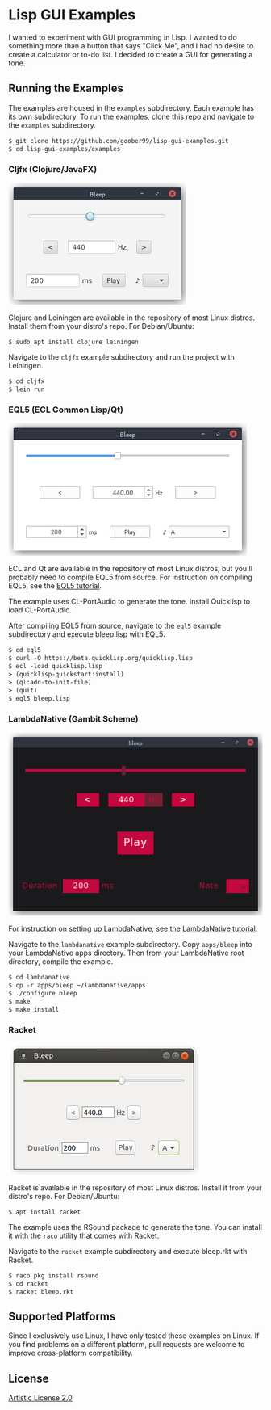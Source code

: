 # Lisp GUI Examples

I wanted to experiment with GUI programming in Lisp. I wanted to do something
more than a button that says "Click Me", and I had no desire to create a
calculator or to-do list. I decided to create a GUI for generating a tone.

## Running the Examples

The examples are housed in the `examples` subdirectory. Each example has its
own subdirectory. To run the examples, clone this repo and navigate to the
`examples` subdirectory.

```console
$ git clone https://github.com/goober99/lisp-gui-examples.git
$ cd lisp-gui-examples/examples
```

### Cljfx (Clojure/JavaFX)

![Screenshot](screenshots/cljfx.png?raw=true "Cljfx screenshot")

Clojure and Leiningen are available in the repository of most Linux distros.
Install them from your distro's repo. For Debian/Ubuntu:

```console
$ sudo apt install clojure leiningen
```

Navigate to the `cljfx` example subdirectory and run the project with
Leiningen.

```console
$ cd cljfx
$ lein run
```

### EQL5 (ECL Common Lisp/Qt)

![Screenshot](screenshots/eql5.png?raw=true "EQL5 screenshot")

ECL and Qt are available in the repository of most Linux distros, but you'll
probably need to compile EQL5 from source. For instruction on compiling EQL5,
see the [EQL5
tutorial](https://github.com/goober99/lisp-gui-examples/blob/master/examples/eql5/tutorial.md#compiling-eql5).

The example uses CL-PortAudio to generate the tone. Install Quicklisp to load
CL-PortAudio.

After compiling EQL5 from source, navigate to the `eql5` example subdirectory
and execute bleep.lisp with EQL5.

```console
$ cd eql5
$ curl -O https://beta.quicklisp.org/quicklisp.lisp
$ ecl -load quicklisp.lisp
> (quicklisp-quickstart:install)
> (ql:add-to-init-file)
> (quit)
$ eql5 bleep.lisp
```

### LambdaNative (Gambit Scheme)

![Screenshot](screenshots/lambdanative.png?raw=true "LambdaNative screenshot")

For instruction on setting up LambdaNative, see the [LambdaNative
tutorial](https://github.com/goober99/lisp-gui-examples/blob/master/examples/lambdanative/tutorial.md#installing-lambdanative).

Navigate to the `lambdanative` example subdirectory. Copy `apps/bleep` into
your LambdaNative apps directory. Then from your LambdaNative root directory,
compile the example.

```console
$ cd lambdanative
$ cp -r apps/bleep ~/lambdanative/apps
$ ./configure bleep
$ make
$ make install
```

### Racket

![Screenshot](screenshots/racket.png?raw=true "Racket screenshot")

Racket is available in the repository of most Linux distros. Install it from
your distro's repo. For Debian/Ubuntu:

```console
$ apt install racket
```

The example uses the RSound package to generate the tone. You can install it
with the `raco` utility that comes with Racket.

Navigate to the `racket` example subdirectory and execute bleep.rkt with
Racket.

```console
$ raco pkg install rsound
$ cd racket
$ racket bleep.rkt
```

## Supported Platforms
Since I exclusively use Linux, I have only tested these examples on Linux. If
you find problems on a different platform, pull requests are welcome to improve
cross-platform compatibility.

## License
[Artistic License 2.0](https://www.perlfoundation.org/artistic-license-20.html)
